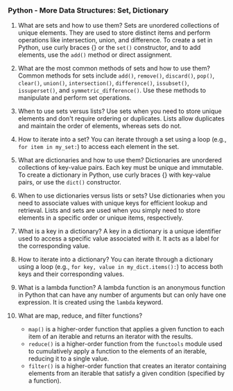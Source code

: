 ### Python - More Data Structures: Set, Dictionary

1. What are sets and how to use them?
   Sets are unordered collections of unique elements. They are used to store distinct items and perform operations like intersection, union, and difference. To create a set in Python, use curly braces {} or the `set()` constructor, and to add elements, use the `add()` method or direct assignment.

2. What are the most common methods of sets and how to use them?
   Common methods for sets include `add()`, `remove()`, `discard()`, `pop()`, `clear()`, `union()`, `intersection()`, `difference()`, `issubset()`, `issuperset()`, and `symmetric_difference()`. Use these methods to manipulate and perform set operations.

3. When to use sets versus lists?
   Use sets when you need to store unique elements and don't require ordering or duplicates. Lists allow duplicates and maintain the order of elements, whereas sets do not.

4. How to iterate into a set?
   You can iterate through a set using a loop (e.g., `for item in my_set:`) to access each element in the set.

5. What are dictionaries and how to use them?
   Dictionaries are unordered collections of key-value pairs. Each key must be unique and immutable. To create a dictionary in Python, use curly braces {} with key-value pairs, or use the `dict()` constructor.

6. When to use dictionaries versus lists or sets?
   Use dictionaries when you need to associate values with unique keys for efficient lookup and retrieval. Lists and sets are used when you simply need to store elements in a specific order or unique items, respectively.

7. What is a key in a dictionary?
   A key in a dictionary is a unique identifier used to access a specific value associated with it. It acts as a label for the corresponding value.

8. How to iterate into a dictionary?
   You can iterate through a dictionary using a loop (e.g., `for key, value in my_dict.items():`) to access both keys and their corresponding values.

9. What is a lambda function?
   A lambda function is an anonymous function in Python that can have any number of arguments but can only have one expression. It is created using the `lambda` keyword.

10. What are map, reduce, and filter functions?
    - `map()` is a higher-order function that applies a given function to each item of an iterable and returns an iterator with the results.
    - `reduce()` is a higher-order function from the `functools` module used to cumulatively apply a function to the elements of an iterable, reducing it to a single value.
    - `filter()` is a higher-order function that creates an iterator containing elements from an iterable that satisfy a given condition (specified by a function).
